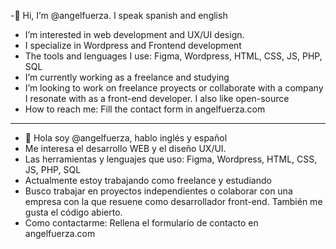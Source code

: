 -👋 Hi, I’m @angelfuerza. I speak spanish and english
-  I’m interested in web development and UX/UI design.
-  I specialize in Wordpress and Frontend development
-  The tools and lenguages I use: Figma, Wordpress, HTML, CSS, JS, PHP, SQL
-  I’m currently working as a freelance and studying
-  I’m looking to work on freelance proyects or collaborate with a company I resonate with as a front-end developer. I also like open-source 
- How to reach me: Fill the contact form in angelfuerza.com  

-------------------------------------------------------------------------------------------------------------------------------------------------

- 👋 Hola soy @angelfuerza, hablo inglés y español
- Me interesa el desarrollo WEB y el diseño UX/UI.
- Las herramientas y lenguajes que uso: Figma, Wordpress, HTML, CSS, JS, PHP, SQL
- Actualmente estoy trabajando como freelance y estudiando
- Busco trabajar en proyectos independientes o colaborar con una empresa con la que resuene como desarrollador front-end. También me gusta el código abierto.
- Como contactarme: Rellena el formulario de contacto en angelfuerza.com
